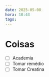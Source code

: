 ```yaml
---
date: 2025-05-08
hora: 10:43
tags:
---
```





# Coisas
- [ ] Academia
- [ ] Tomar remédio
- [ ] Tomar Creatina